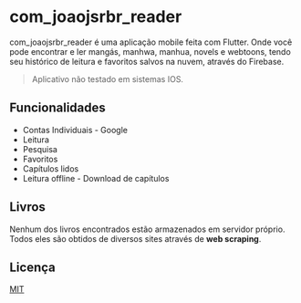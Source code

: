 # com_joaojsrbr_reader

com_joaojsrbr_reader é uma aplicação mobile feita com Flutter. Onde você pode encontrar e ler mangás, manhwa, manhua, novels e webtoons, tendo seu histórico de leitura e favoritos salvos na nuvem, através do Firebase.

> Aplicativo não testado em sistemas IOS.

## Funcionalidades

- Contas Individuais - Google
- Leitura
- Pesquisa
- Favoritos
- Capítulos lidos
- Leitura offline - Download de capítulos

## Livros

Nenhum dos livros encontrados estão armazenados em servidor próprio. Todos eles são obtidos de diversos sites através de **web scraping**.

<!--
## Screenshots -->

<!-- <p>
  <img width="24.5%" src="./.github/" />
</p> -->

<!-- ## Instalação

Clone o projeto

```bash
git clone https://github.com/joaojsrbr/com_joaojsrbr_reader.git
```

Vá para o diretório do projeto

```bash
cd com_joaojsrbr_reader
```

Instale as dependências

```bash
flutter pub get
```

Este aplicativo utiliza o **Firebase**. Para configura-lo, é so seguir os passos da [documentação oficial](https://firebase.google.com/docs/flutter/setup?hl=pt-br&platform=android).

Apos configurar o firebase, é so rodar o app com o comando

```bash
flutter run --multidex
``` -->

## Licença

[MIT](./LICENSE)
